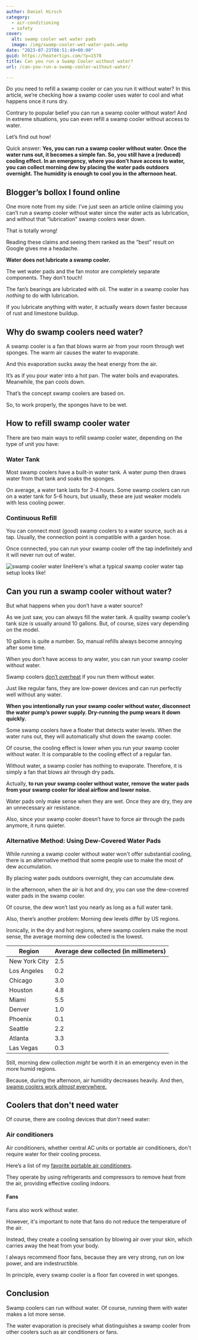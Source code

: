 ```yaml
---
author: Daniel Hirsch
category:
  - air-conditioning
  - safety
cover:
  alt: swamp cooler wet water pads
  image: /img/swamp-cooler-wet-water-pads.webp
date: "2023-07-23T08:51:49+00:00"
guid: https://heatertips.com/?p=1578
title: Can you run a Swamp Cooler without water?
url: /can-you-run-a-swamp-cooler-without-water/

---
```

Do you need to refill a swamp cooler or can you run it without water? In this article, we’re checking how a swamp cooler uses water to cool and what happens once it runs dry.

Contrary to popular belief you can run a swamp cooler without water! And in extreme situations, you can even refill a swamp cooler without access to water.

Let’s find out how!

Quick answer: **Yes, you can run a swamp cooler without water. Once the water runs out, it becomes a simple fan. So, you still have a (reduced) cooling effect. In an emergency, where you don’t have access to water, you can collect morning dew by placing the water pads outdoors overnight. The humidity is enough to cool you in the afternoon heat.**

## Blogger’s bollox I found online

One more note from my side: I’ve just seen an article online claiming you can’t run a swamp cooler without water since the water acts as lubrication, and without that “lubrication” swamp coolers wear down.

That is totally wrong!

Reading these claims and seeing them ranked as the “best” result on Google gives me a headache.

**Water does not lubricate a swamp cooler.**

The wet water pads and the fan motor are completely separate components. They don’t touch!

The fan’s bearings are lubricated with oil. The water in a swamp cooler has _nothing_ to do with lubrication.

If you lubricate anything with water, it actually wears down faster because of rust and limestone buildup.

## Why do swamp coolers need water?

A swamp cooler is a fan that blows warm air from your room through wet sponges. The warm air causes the water to evaporate.

And this evaporation sucks away the heat energy from the air.

It’s as if you pour water into a hot pan. The water boils and evaporates. Meanwhile, the pan cools down.

That’s the concept swamp coolers are based on.

So, to work properly, the sponges have to be wet.

## How to refill swamp cooler water

There are two main ways to refill swamp cooler water, depending on the type of unit you have:

### Water Tank

Most swamp coolers have a built-in water tank. A water pump then draws water from that tank and soaks the sponges.

On average, a water tank lasts for 3-4 hours. Some swamp coolers can run on a water tank for 5-6 hours, but usually, these are just weaker models with less cooling power.

### Continuous Refill

You can connect most (good) swamp coolers to a water source, such as a tap. Usually, the connection point is compatible with a garden hose.

Once connected, you can run your swamp cooler off the tap indefinitely and it will never run out of water.

![swamp cooler water line](/img/swamp-cooler-water-distribution-line.webp)Here's what a typical swamp cooler water tap setup looks like!

## Can you run a swamp cooler without water?

But what happens when you don’t have a water source?

As we just saw, you can always fill the water tank. A quality swamp cooler’s tank size is usually around 10 gallons. But, of course, sizes vary depending on the model.

10 gallons is quite a number. So, manual refills always become annoying after some time.

When you don’t have access to any water, you can run your swamp cooler without water.

Swamp coolers [don’t overheat](/can-a-swamp-cooler-catch-on-fire/) if you run them without water.

Just like regular fans, they are low-power devices and can run perfectly well without any water.

**When you intentionally run your swamp cooler without water, disconnect the water pump’s power supply. Dry-running the pump wears it down quickly.**

Some swamp coolers have a floater that detects water levels. When the water runs out, they will automatically shut down the swamp cooler.

Of course, the cooling effect is lower when you run your swamp cooler without water. It is comparable to the cooling effect of a regular fan.

Without water, a swamp cooler has nothing to evaporate. Therefore, it is simply a fan that blows air through dry pads.

Actually, **to run your swamp cooler without water, remove the water pads from your swamp cooler for ideal airflow and lower noise.**

Water pads only make sense when they are wet. Once they are dry, they are an unnecessary air resistance.

Also, since your swamp cooler doesn’t have to force air through the pads anymore, it runs quieter.

### Alternative Method: Using Dew-Covered Water Pads

While running a swamp cooler without water won't offer substantial cooling, there is an alternative method that some people use to make the most of dew accumulation.

By placing water pads outdoors overnight, they can accumulate dew.

In the afternoon, when the air is hot and dry, you can use the dew-covered water pads in the swamp cooler.

Of course, the dew won’t last you nearly as long as a full water tank.

Also, there’s another problem: Morning dew levels differ by US regions.

Ironically, in the dry and hot regions, where swamp coolers make the most sense, the average morning dew collected is the lowest.

Region | Average dew collected (in millimeters)
--- | ---
New York City | 2.5
Los Angeles | 0.2
Chicago | 3.0
Houston | 4.8
Miami | 5.5
Denver | 1.0
Phoenix | 0.1
Seattle | 2.2
Atlanta | 3.3
Las Vegas | 0.3

Still, morning dew collection _might_ be worth it in an emergency even in the more humid regions.

Because, during the afternoon, air humidity decreases heavily. And then, [swamp coolers work _almost_ everywhere.](/where-do-swamp-coolers-work-us-states/)

## Coolers that don't need water

Of course, there are cooling devices that _don’t_ need water:

### Air conditioners

Air conditioners, whether central AC units or portable air conditioners, don't require water for their cooling process.

Here’s a list of my [favorite portable air conditioners](/most-powerful-portable-air-conditioners/).

They operate by using refrigerants and compressors to remove heat from the air, providing effective cooling indoors.

#### Fans

Fans also work without water.

However, it's important to note that fans do not reduce the temperature of the air.

Instead, they create a cooling sensation by blowing air over your skin, which carries away the heat from your body.

I always recommend floor fans, because they are very strong, run on low power, and are indestructible.

In principle, every swamp cooler is a floor fan covered in wet sponges.

## Conclusion

Swamp coolers can run without water. Of course, running them with water makes a lot more sense.

The water evaporation is precisely what distinguishes a swamp cooler from other coolers such as air conditioners or fans.
